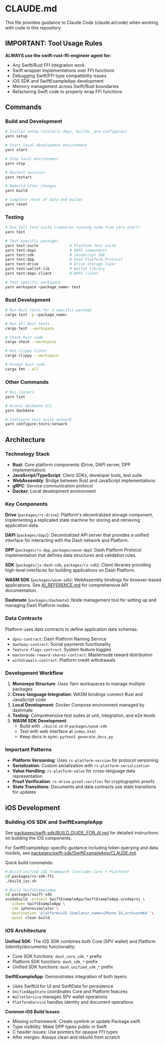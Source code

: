 # CLAUDE.md

This file provides guidance to Claude Code (claude.ai/code) when working with code in this repository.

## IMPORTANT: Tool Usage Rules

**ALWAYS use the swift-rust-ffi-engineer agent for:**
- Any Swift/Rust FFI integration work
- Swift wrapper implementations over FFI functions
- Debugging Swift/FFI type compatibility issues
- iOS SDK and SwiftExampleApp development
- Memory management across Swift/Rust boundaries
- Refactoring Swift code to properly wrap FFI functions

## Commands

### Build and Development

```bash
# Initial setup (installs deps, builds, and configures)
yarn setup

# Start local development environment
yarn start

# Stop local environment
yarn stop

# Restart services
yarn restart

# Rebuild after changes
yarn build

# Complete reset of data and builds
yarn reset
```

### Testing

```bash
# Run full test suite (requires running node from yarn start)
yarn test

# Test specific packages
yarn test:suite              # Platform test suite
yarn test:dapi               # DAPI components
yarn test:sdk                # JavaScript SDK
yarn test:dpp                # Dash Platform Protocol
yarn test:drive              # Drive storage layer
yarn test:wallet-lib         # Wallet library
yarn test:dapi-client        # DAPI client

# Test specific workspace
yarn workspace <package_name> test
```

### Rust Development

```bash
# Run Rust tests for a specific package
cargo test -p <package_name>

# Run all Rust tests
cargo test --workspace

# Check Rust code
cargo check --workspace

# Run clippy linter
cargo clippy --workspace

# Format Rust code
cargo fmt --all
```

### Other Commands

```bash
# Run linters
yarn lint

# Access dashmate CLI
yarn dashmate

# Configure test suite network
yarn configure:tests:network
```

## Architecture

### Technology Stack

- **Rust**: Core platform components (Drive, DAPI server, DPP implementation)
- **JavaScript/TypeScript**: Client SDKs, developer tools, test suite
- **WebAssembly**: Bridge between Rust and JavaScript implementations
- **gRPC**: Service communication protocol
- **Docker**: Local development environment

### Key Components

**Drive** (`packages/rs-drive`): Platform's decentralized storage component, implementing a replicated state machine for storing and retrieving application data.

**DAPI** (`packages/dapi`): Decentralized API server that provides a unified interface for interacting with the Dash network and Platform.

**DPP** (`packages/rs-dpp`, `packages/wasm-dpp`): Dash Platform Protocol implementation that defines data structures and validation rules.

**SDK** (`packages/js-dash-sdk`, `packages/rs-sdk`): Client libraries providing high-level interfaces for building applications on Dash Platform.

**WASM SDK** (`packages/wasm-sdk`): WebAssembly bindings for browser-based applications. See [AI_REFERENCE.md](packages/wasm-sdk/AI_REFERENCE.md) for comprehensive API documentation.

**Dashmate** (`packages/dashmate`): Node management tool for setting up and managing Dash Platform nodes.

### Data Contracts

Platform uses data contracts to define application data schemas:
- `dpns-contract`: Dash Platform Naming Service
- `dashpay-contract`: Social payments functionality
- `feature-flags-contract`: System feature toggles
- `masternode-reward-shares-contract`: Masternode reward distribution
- `withdrawals-contract`: Platform credit withdrawals

### Development Workflow

1. **Monorepo Structure**: Uses Yarn workspaces to manage multiple packages
2. **Cross-language Integration**: WASM bindings connect Rust and JavaScript code
3. **Local Development**: Docker Compose environment managed by dashmate
4. **Testing**: Comprehensive test suites at unit, integration, and e2e levels
5. **WASM SDK Development**: 
   - Build with `./build.sh` in `packages/wasm-sdk`
   - Test with web interface at `index.html`
   - Keep docs in sync: `python3 generate_docs.py`

### Important Patterns

- **Platform Versioning**: Uses `rs-platform-version` for protocol versioning
- **Serialization**: Custom serialization with `rs-platform-serialization`
- **Value Handling**: `rs-platform-value` for cross-language data representation
- **Proof Verification**: `rs-drive-proof-verifier` for cryptographic proofs
- **State Transitions**: Documents and data contracts use state transitions for updates

## iOS Development

### Building iOS SDK and SwiftExampleApp

See [packages/swift-sdk/BUILD_GUIDE_FOR_AI.md](packages/swift-sdk/BUILD_GUIDE_FOR_AI.md) for detailed instructions on building the iOS components.

For SwiftExampleApp-specific guidance including token querying and data models, see [packages/swift-sdk/SwiftExampleApp/CLAUDE.md](packages/swift-sdk/SwiftExampleApp/CLAUDE.md).

Quick build commands:
```bash
# Build unified iOS framework (includes Core + Platform)
cd packages/rs-sdk-ffi
./build_ios.sh

# Build SwiftExampleApp
cd packages/swift-sdk
xcodebuild -project SwiftExampleApp/SwiftExampleApp.xcodeproj \
  -scheme SwiftExampleApp \
  -sdk iphonesimulator \
  -destination 'platform=iOS Simulator,name=iPhone 16,arch=arm64' \
  -quiet clean build
```

### iOS Architecture

**Unified SDK**: The iOS SDK combines both Core (SPV wallet) and Platform (identity/documents) functionality:
- Core SDK functions: `dash_core_sdk_*` prefix
- Platform SDK functions: `dash_sdk_*` prefix  
- Unified SDK functions: `dash_unified_sdk_*` prefix

**SwiftExampleApp**: Demonstrates integration of both layers:
- Uses SwiftUI for UI and SwiftData for persistence
- `UnifiedAppState` coordinates Core and Platform features
- `WalletService` manages SPV wallet operations
- `PlatformService` handles identity and document operations

**Common iOS Build Issues**:
- Missing xcframework: Create symlink or update Package.swift
- Type visibility: Make DPP types public in Swift
- C header issues: Use pointers for opaque FFI types
- After merges: Always clean and rebuild from scratch